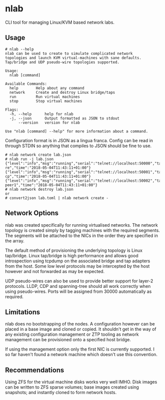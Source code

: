 # nlab
CLI tool for managing Linux/KVM based network labs.

## Usage

```
# nlab --help
nlab can be used to create to simulate complicated network
topologies and launch KVM virtual-machines with sane defaults.
Tap/bridge and UDP pseudo-wire topologies supported.

Usage:
  nlab [command]

Available Commands:
  help        Help about any command
  network     Create and destroy Linux bridge/taps
  run         Run virtual machines
  stop        Stop virtual machines

Flags:
  -h, --help      help for nlab
  -j, --json      Output formatted as JSON to stdout
      --version   version for nlab

Use "nlab [command] --help" for more information about a command.
```

Configuration format is in JSON as a lingua franca. Config can be read
in through STDIN so anything that compiles to JSON should be fine to use.
```
# nlab network create lab.json
# nlab run -j lab.json
{"level":"info","msg":"running","serial":"telnet://localhost:50000","tag":"vmx0-re","time":"2018-05-04T11:43:11+01:00"}
{"level":"info","msg":"running","serial":"telnet://localhost:50001","tag":"vmx0-cp","time":"2018-05-04T11:43:11+01:00"}
{"level":"info","msg":"running","serial":"telnet://localhost:50002","tag":"vmx-peer1","time":"2018-05-04T11:43:11+01:00"}
# nlab network destroy lab.json
or
# convert2json lab.toml | nlab network create -
```

## Network Options

nlab was created specifically for running virtualised networks. The network topology is created simply by tagging machines with the required segments. The segments will be attached to the NICs
in the order they are specified in the array.

The default method of provisioning the underlying topology is Linux tap/bridge. Linux tap/bridge is high performance and allows good introspection using tcpdump on the associated bridge and tap adapters from the host. Some low level protocols may be intercepted by the host however and not forwarded as may be expected.

UDP pseudo-wires can also be used to provide better support for layer-2 protocols. LLDP, CDP and spanning-tree should all work correctly when using pseudo-wires. Ports will be assigned from 30000 automatically as required.

## Limitations

nlab does no bootstrapping of the nodes. A configuration however can be placed in a base image and cloned or copied. It shouldn't get in the way of any existing configuration management or ZTP tooling as network management can be provisioned onto a specified host bridge.

If using the management option only the first NIC is currently supported. I so far haven't found a network machine which doesn't use this convention.

## Recommendations

Using ZFS for the virtual machine disks works very well IMHO. Disk images can be written to ZFS sparse volumes; base images created using snapshots; and instantly cloned to form network hosts.
